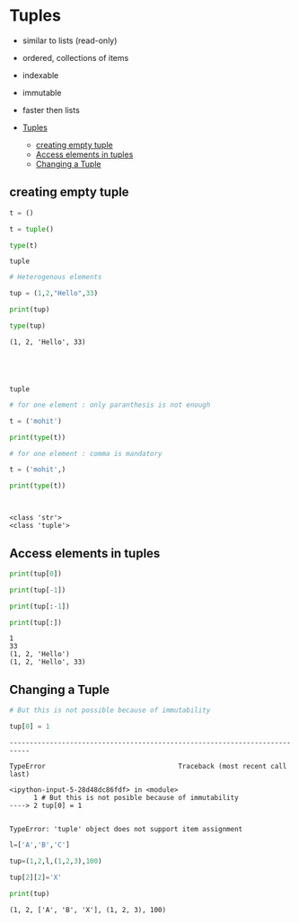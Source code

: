 # Tuples

- similar to lists (read-only)
- ordered, collections of items
- indexable
- immutable
- faster then lists

- [Tuples](#tuples)
  - [creating empty tuple](#creating-empty-tuple)
  - [Access elements in tuples](#access-elements-in-tuples)
  - [Changing a Tuple](#changing-a-tuple)

## creating empty tuple


```python
t = ()

t = tuple()

type(t)
```




    tuple




```python
# Heterogenous elements

tup = (1,2,"Hello",33)

print(tup)

type(tup)
```

    (1, 2, 'Hello', 33)





    tuple




```python
# for one element : only paranthesis is not enough

t = ('mohit')

print(type(t))

# for one element : comma is mandatory

t = ('mohit',)

print(type(t))




```

    <class 'str'>
    <class 'tuple'>


## Access elements in tuples


```python
print(tup[0])

print(tup[-1])

print(tup[:-1])

print(tup[:])


```

    1
    33
    (1, 2, 'Hello')
    (1, 2, 'Hello', 33)


## Changing a Tuple


```python
# But this is not possible because of immutability

tup[0] = 1
```


    ---------------------------------------------------------------------------

    TypeError                                 Traceback (most recent call last)

    <ipython-input-5-28d48dc86fdf> in <module>
          1 # But this is not posible because of immutability
    ----> 2 tup[0] = 1


    TypeError: 'tuple' object does not support item assignment



```python
l=['A','B','C']

tup=(1,2,l,(1,2,3),100)

tup[2][2]='X'

print(tup)
```

    (1, 2, ['A', 'B', 'X'], (1, 2, 3), 100)

